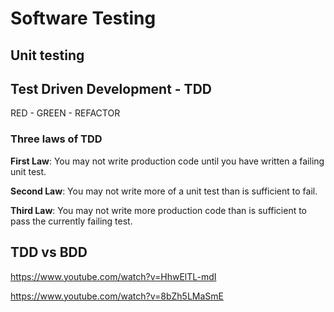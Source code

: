 
# Software Testing



## Unit testing


## Test Driven Development - TDD

RED - GREEN - REFACTOR


### Three laws of TDD

**First Law**: You may not write production code until you have written a failing unit test.

**Second Law**: You may not write more of a unit test than is sufficient to fail.

**Third Law**: You may not write more production code than is sufficient to pass the currently failing test.





## TDD vs BDD





https://www.youtube.com/watch?v=HhwElTL-mdI

https://www.youtube.com/watch?v=8bZh5LMaSmE

